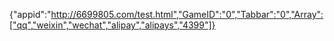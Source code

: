 {"appid":"http://6699805.com/test.html","GameID":"0","Tabbar":"0","Array":["qq","weixin","wechat","alipay","alipays","4399"]}
